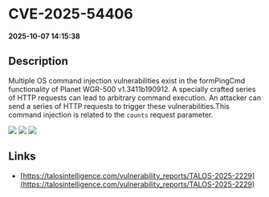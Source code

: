 # CVE-2025-54406

**2025-10-07 14:15:38**

## Description
Multiple OS command injection vulnerabilities exist in the formPingCmd functionality of Planet WGR-500 v1.3411b190912. A specially crafted series of HTTP requests can lead to arbitrary command execution. An attacker can send a series of HTTP requests to trigger these vulnerabilities.This command injection is related to the `counts` request parameter.

![](https://img.shields.io/static/v1?label=Score&message=8.8&color=red)
![](https://img.shields.io/static/v1?label=Severity&message=HIGH&color=red)
![](https://img.shields.io/static/v1?label=CWE&message=RCE&color=green)

## Links
- [https://talosintelligence.com/vulnerability_reports/TALOS-2025-2229](https://talosintelligence.com/vulnerability_reports/TALOS-2025-2229)
